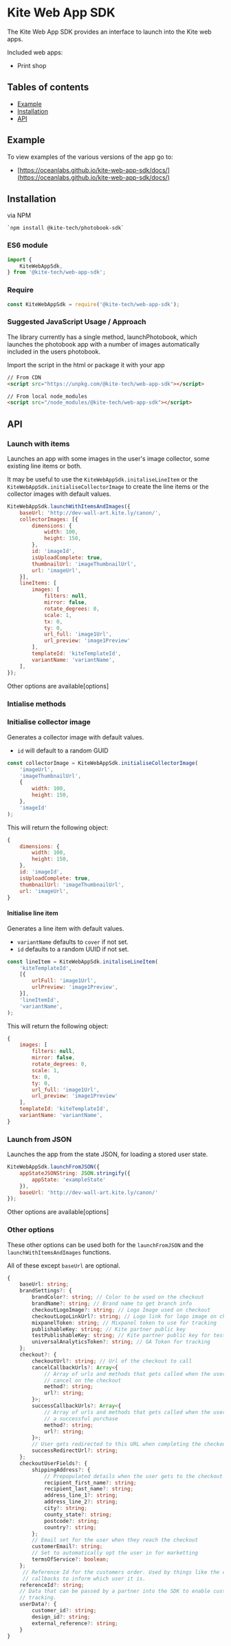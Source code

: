 # Kite Web App SDK

The Kite Web App SDK provides an interface to launch into the Kite web apps.

Included web apps:
- Print shop

## Tables of contents
- [Example](#example)
- [Installation](#installation)
- [API](#api)

## Example

To view examples of the various versions of the app go to:

- [https://oceanlabs.github.io/kite-web-app-sdk/docs/](https://oceanlabs.github.io/kite-web-app-sdk/docs/)

## Installation

via NPM

    `npm install @kite-tech/photobook-sdk`

### ES6 module

```js
import {
    KiteWebAppSdk,
} from '@kite-tech/web-app-sdk';
```

### Require

```js
const KiteWebAppSdk = require('@kite-tech/web-app-sdk');
```

### Suggested JavaScript Usage / Approach

The library currently has a single method, launchPhotobook, which launches the photobook app with
a number of images automatically included in the users photobook.

Import the script in the html or package it with your app

```html
// From CDN
<script src="https://unpkg.com/@kite-tech/web-app-sdk"></script>

// From local node_modules
<script src="/node_modules/@kite-tech/web-app-sdk"></script>
```

## API

### Launch with items

Launches an app with some images in the user's image collector, some existing
line items or both.

It may be useful to use the `KiteWebAppSdk.initaliseLineItem` or
the `KiteWebAppSdk.initialiseCollectorImage` to create the line items or the
collector images with default values.

```js
KiteWebAppSdk.launchWithItemsAndImages({
    baseUrl: 'http://dev-wall-art.kite.ly/canon/',
    collectorImages: [{
        dimensions: {
            width: 100,
            height: 150,   
        },
        id: 'imageId',
        isUploadComplete: true,
        thumbnailUrl: 'imageThumbnailUrl',
        url: 'imageUrl',
    }],
    lineItems: [
        images: [
            filters: null,
            mirror: false,
            rotate_degrees: 0,
            scale: 1,
            tx: 0,
            ty: 0,
            url_full: 'image1Url',
            url_preview: 'image1Preview'
        ],
        templateId: 'kiteTemplateId',
        variantName: 'variantName',
    ],
});
```

Other options are available[options]

### Intialise methods

### Initialise collector image

Generates a collector image with default values.

- `id` will default to a random GUID

```js
const collectorImage = KiteWebAppSdk.initialiseCollectorImage(
    'imageUrl',
    'imageThumbnailUrl',
    {
        width: 100,
        height: 150,   
    },
    'imageId'
);
```

This will return the following object:
```js
{
    dimensions: {
        width: 100,
        height: 150,   
    },
    id: 'imageId',
    isUploadComplete: true,
    thumbnailUrl: 'imageThumbnailUrl',
    url: 'imageUrl',
}
```

#### Initialise line item

Generates a line item with default values.

- `variantName` defaults to `cover` if not set.
- `id` defaults to a random UUID if not set.

```js
const lineItem = KiteWebAppSdk.initaliseLineItem(
    'kiteTemplateId',
    [{
        urlFull: 'image1Url',
        urlPreview: 'image1Preview',
    }],
    'lineItemId',
    'variantName',
);
```

This will return the following object:

```js
{
    images: [
        filters: null,
        mirror: false,
        rotate_degrees: 0,
        scale: 1,
        tx: 0,
        ty: 0,
        url_full: 'image1Url',
        url_preview: 'image1Preview'
    ],
    templateId: 'kiteTemplateId',
    variantName: 'variantName',
}
```

### Launch from JSON

Launches the app from the state JSON, for loading a stored user state.

```js
KiteWebAppSdk.launchFromJSON({
    appStateJSONString: JSON.stringify({
        appState: 'exampleState'
    }),
    baseUrl: 'http://dev-wall-art.kite.ly/canon/'
});
```

Other options are available[options]

### Other options

These other options can be used both for the `launchFromJSON` and the
`launchWithItemsAndImages` functions.

All of these except `baseUrl` are optional.

```typescript
{
    baseUrl: string;
    brandSettings?: {
        brandColor?: string; // Color to be used on the checkout
        brandName?: string; // Brand name to get branch info
        checkoutLogoImage?: string; // Logo Image used on checkout
        checkoutLogoLinkUrl?: string; // Logo link for logo image on checkout
        mixpanelToken: string; // Mixpanel token to use for tracking
        publishableKey: string; // Kite partner public key
        testPublishableKey: string; // Kite partner public key for testing
        universalAnalyticsToken?: string; // GA Token for tracking
    };
    checkout?: {
        checkoutUrl?: string; // Url of the checkout to call
        cancelCallbackUrls?: Array<{
            // Array of urls and methods that gets called when the user presses
            // cancel on the checkout
            method?: string;
            url?: string;
        }>;
        successCallbackUrls?: Array<{
            // Array of urls and methods that gets called when the user makes
            // a successful purchase
            method?: string;
            url?: string;
        }>;
        // User gets redirected to this URL when completing the checkout
        successRedirectUrl?: string;
    };
    checkoutUserFields?: {
        shippingAddress?: {
            // Prepopulated details when the user gets to the checkout
            recipient_first_name?: string;
            recipient_last_name?: string;
            address_line_1?: string;
            address_line_2?: string;
            city?: string;
            county_state?: string;
            postcode?: string;
            country?: string;   
        };
        // Email set for the user when they reach the checkout
        customerEmail?: string;
        // Set to automatically opt the user in for marketting
        termsOfService?: boolean;   
    };
     // Reference Id for the customers order. Used by things like the checkout
     // callbacks to inform which user it is.
    referenceId?: string;
    // Data that can be passed by a partner into the SDK to enable customer
    // tracking.
    userData?: {
        customer_id?: string;
        design_id?: string;
        external_reference?: string;
    }
}
```
